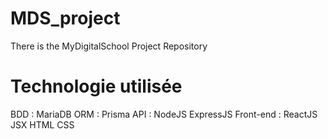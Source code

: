 # MDS_project
There is the MyDigitalSchool Project Repository

# Technologie utilisée

BDD : MariaDB
ORM : Prisma
API : NodeJS
      ExpressJS
Front-end : ReactJS
            JSX
            HTML
            CSS
            









